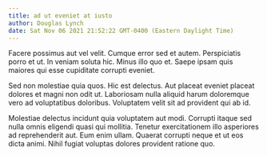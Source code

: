 ```yaml
---
title: ad ut eveniet at iusto
author: Douglas Lynch
date: Sat Nov 06 2021 21:52:22 GMT-0400 (Eastern Daylight Time)
---
```

Facere possimus aut vel velit. Cumque error sed et autem. Perspiciatis porro et ut. In veniam soluta hic. Minus illo quo et. Saepe ipsam quis maiores qui esse cupiditate corrupti eveniet.

 Sed non molestiae quia quos. Hic est delectus. Aut placeat eveniet placeat dolores et magni non odit ut. Laboriosam nulla aliquid harum doloremque vero ad voluptatibus doloribus. Voluptatem velit sit ad provident qui ab id.

 Molestiae delectus incidunt quia voluptatem aut modi. Corrupti itaque sed nulla omnis eligendi quasi qui mollitia. Tenetur exercitationem illo asperiores ad reprehenderit aut. Eum enim ullam. Quaerat corrupti neque et ut eos dicta animi. Nihil fugiat voluptas dolores provident ratione quo.